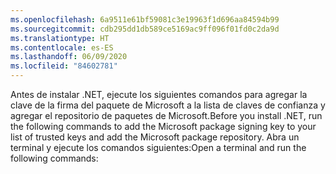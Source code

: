 ```yaml
---
ms.openlocfilehash: 6a9511e61bf59081c3e19963f1d696aa84594b99
ms.sourcegitcommit: cdb295dd1db589ce5169ac9ff096f01fd0c2da9d
ms.translationtype: HT
ms.contentlocale: es-ES
ms.lasthandoff: 06/09/2020
ms.locfileid: "84602781"
---
```


<span data-ttu-id="6317b-101">Antes de instalar .NET, ejecute los siguientes comandos para agregar la clave de la firma del paquete de Microsoft a la lista de claves de confianza y agregar el repositorio de paquetes de Microsoft.</span><span class="sxs-lookup"><span data-stu-id="6317b-101">Before you install .NET, run the following commands to add the Microsoft package signing key to your list of trusted keys and add the Microsoft package repository.</span></span> <span data-ttu-id="6317b-102">Abra un terminal y ejecute los comandos siguientes:</span><span class="sxs-lookup"><span data-stu-id="6317b-102">Open a terminal and run the following commands:</span></span>
